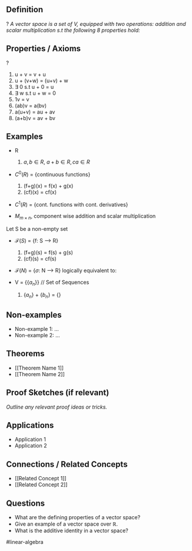 ## Definition
?
*A vector space is a set of V, equipped with two operations: addition and scalar multiplication s.t the following 8 properties hold:*

## Properties / Axioms
?
1. u + v = v + u
2. u + (v+w) = (u+v) + w
3. $\exists$ 0 s.t u + 0 = u 
4. $\exists$ w s.t u + w = 0
5. 1v = v 
6. (ab)v = a(bv)
7. a(u+v) = au + av
8. (a+b)v = av + bv

## Examples
-  R
	1. $a,b\in R$, $a+b\in R, ca \in R$

-  $C^0(R)$ = {continuous functions} 
	1) (f+g)(x) = f(x) + g(x)
	2) (cf)(x) = cf(x)
	
-  $C^1(R)$ = {cont. functions with cont. derivatives}

-  $M_{m\times n}$, component wise addition and scalar multiplication

Let S be a non-empty set 
-  $\mathcal{F}(S)$ = {f: S --> R}
	1) (f+g)(s) = f(s) + g(s)
	2) (cf)(s) = cf(s)

- $\mathcal{F}(N)$ = {$\sigma$: N --> R} logically equivalent to:
- V = {{$a_{n}$}} // Set of Sequences
	1. {$a_{n}$} + {$b_{n}$} = {}
## Non-examples
- Non-example 1: ...
- Non-example 2: ...

## Theorems
- [[Theorem Name 1]]
- [[Theorem Name 2]]

## Proof Sketches (if relevant)
*Outline any relevant proof ideas or tricks.*

## Applications
- Application 1
- Application 2

## Connections / Related Concepts
- [[Related Concept 1]]
- [[Related Concept 2]]

## Questions
- What are the defining properties of a vector space?
- Give an example of a vector space over ℝ.
- What is the additive identity in a vector space?

#linear-algebra